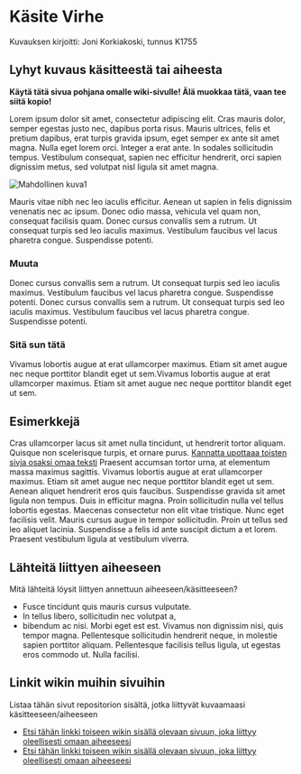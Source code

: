 # Käsite Virhe

Kuvauksen kirjoitti: Joni Korkiakoski, tunnus K1755

## Lyhyt kuvaus käsitteestä tai aiheesta

**Käytä tätä sivua pohjana omalle wiki-sivulle! Älä muokkaa tätä, vaan tee siitä kopio!**

Lorem ipsum dolor sit amet, consectetur adipiscing elit. Cras mauris dolor, semper egestas justo nec, dapibus porta risus. Mauris ultrices, felis et pretium dapibus, erat turpis gravida ipsum, eget semper ex ante sit amet magna. Nulla eget lorem orci. Integer a erat ante. In sodales sollicitudin tempus. Vestibulum consequat, sapien nec efficitur hendrerit, orci sapien dignissim metus, sed volutpat nisl ligula sit amet magna. 

![Mahdollinen kuva1](https://openclipart.org/image/300px/svg_to_png/223866/Reading-Story-Book-To-Kids.png&disposition=attachment)



Mauris vitae nibh nec leo iaculis efficitur. Aenean ut sapien in felis dignissim venenatis nec ac ipsum. Donec odio massa, vehicula vel quam non, consequat facilisis quam. Donec cursus convallis sem a rutrum. Ut consequat turpis sed leo iaculis maximus. Vestibulum faucibus vel lacus pharetra congue. Suspendisse potenti.

### Muuta

Donec cursus convallis sem a rutrum. Ut consequat turpis sed leo iaculis maximus. Vestibulum faucibus vel lacus pharetra congue. Suspendisse potenti. Donec cursus convallis sem a rutrum. Ut consequat turpis sed leo iaculis maximus. Vestibulum faucibus vel lacus pharetra congue. Suspendisse potenti.


### Sitä sun tätä

Vivamus lobortis augue at erat ullamcorper maximus. Etiam sit amet augue nec neque porttitor blandit eget ut sem.Vivamus lobortis augue at erat ullamcorper maximus. Etiam sit amet augue nec neque porttitor blandit eget ut sem.

## Esimerkkejä

Cras ullamcorper lacus sit amet nulla tincidunt, ut hendrerit tortor aliquam. Quisque non scelerisque turpis, et ornare purus. [Kannatta upottaaa toisten sivja osaksi omaa teksti](home) Praesent accumsan tortor urna, at elementum massa maximus sagittis. Vivamus lobortis augue at erat ullamcorper maximus. Etiam sit amet augue nec neque porttitor blandit eget ut sem. Aenean aliquet hendrerit eros quis faucibus. Suspendisse gravida sit amet ligula non tempus. Duis in efficitur magna. Proin sollicitudin nulla vel tellus lobortis egestas. Maecenas consectetur non elit vitae tristique. Nunc eget facilisis velit. Mauris cursus augue in tempor sollicitudin. Proin ut tellus sed leo aliquet lacinia. Suspendisse a felis id ante suscipit dictum a et lorem. Praesent vestibulum ligula at vestibulum viverra.

## Lähteitä liittyen aiheeseen

Mitä lähteitä löysit liittyen annettuun aiheeseen/käsitteeseen?

* Fusce tincidunt quis mauris cursus vulputate. 
* In tellus libero, sollicitudin nec volutpat a, 
* bibendum ac nisi. Morbi eget est est. Vivamus non dignissim nisi, quis tempor magna. Pellentesque sollicitudin hendrerit neque, in molestie sapien porttitor aliquam. Pellentesque facilisis tellus ligula, ut egestas eros commodo ut. Nulla facilisi.


## Linkit wikin muihin sivuihin

Listaa tähän sivut repositorion sisältä, jotka liittyvät kuvaamaasi käsitteeseen/aiheeseen

* [Etsi tähän linkki toiseen wikin sisällä olevaan sivuun, joka liittyy oleellisesti omaan aiheeseesi]()
* [Etsi tähän linkki toiseen wikin sisällä olevaan sivuun, joka liittyy oleellisesti omaan aiheeseesi]() 
